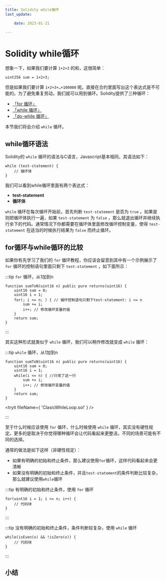 ```yaml
---
title: Solidity while循环
last_update:

    date: 2023-01-21

---
```


# Solidity while循环

想象一下，如果我们要计算 `1+2+3` 的和，这很简单：

```solidity
uint256 sum = 1+2+3;
```

但是如果我们要计算 `1+2+3+…+100000` 呢。直接在合约里面写出这个表达式是不可能的。为了避免重复劳动，我们就可以用到循环。Solidity提供了三种循环：

- [「for 循环」](for)
- [「while 循环」](while)
- [「do-while 循环」](do-while)

本节我们将会介绍 `while` 循环。

## while循环语法

Solidity的 `while` 循环的语法与C语言，Javascript基本相同，其语法如下：

```solidity
while (test-statement) {
    // 循环体
}
```

我们可以看到while循环里面有两个表达式：

* **test-statement**
* **循环体**

`while` 循环在每次循环开始前，首先判断 `test-statement` 是否为 `true` 。如果是则把循环体执行一遍，如果 `test-statement` 为 `false` ，那么就退出循环并继续执行余下的代码。通常情况下你都需要在循环体里面修改循环控制变量，使得 `test-statement` 在适当的时候执行结果为 `false` 而终止循环。

## for循环与while循环的比较

如果你有先学习了我们的 `for` 循环教程，你应该会留意到其中有一个示例展示了 `for` 循环的控制语句里面只剩下 `test-statement` ，如下面所示：

:::tip `for` 循环，从1加到n

```solidity
function sumToN(uint16 n) public pure returns(uint16) {
    uint16 sum = 0;
    uint16 i = 1; 
    for(; i <= n; ) { // 循环控制语句只剩下test-statement: i <= n
        sum += i;
        i++; // 修改循环变量的值
    }
    return sum;
}
```

:::

其实这种形式就类似于 `while` 循环，我们可以稍作修改就变成 `while` 循环：

:::tip `while` 循环，从1加到n

```solidity
function sumToN(uint16 n) public pure returns(uint16) {
    uint16 sum = 0;
    uint16 i = 1; 
    while(i <= n) { //只改了这一行
        sum += i;
        i++; // 修改循环变量的值
    }
    return sum;
}
```

<tryit fileName={ 'ClasicWhileLoop.sol' } />

:::

至于什么时候应该使用 `for` 循环，什么时候使用 `while` 循环，其实没有硬性规定。更多的是取决于你觉得哪种循环会让代码看起来更整洁。不同的场景可能有不同的选择。

通常的做法是如下这样（非硬性规定）：

* 如果有明确的初始和终止条件，那么建议使用`for`循环，这样代码看起来会更清晰
* 如果没有明确的初始和终止条件，并且`test-statement`的条件判断比较复杂，那么就建议使用`while`循环

:::tip 有明确的初始和终止条件，使用 `for` 循环

```solidity
for(uint16 i = 1; i <= n; i++) {
    // 代码块
}
```

:::

:::tip 没有明确的初始和终止条件，条件判断较复杂，使用 `while` 循环

```solidity
while(isEven(x) && !isZero(x)) {
    // 代码块
}
```

:::

## 小结
